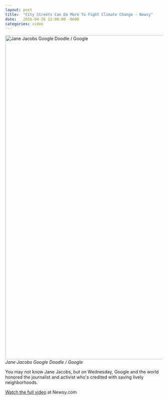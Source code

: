 ```yaml
---
layout: post
title:  "City Streets Can Do More To Fight Climate Change - Newsy"
date:   2016-04-26 12:00:00 -0600
categories: video
---
```


<a href="http://michaelmcc.com/blog/wp-content/uploads/Screen-Shot-2016-07-20-at-10.01.07-AM.png"><img alt="Jane Jacobs Google Doodle / Google" src="http://michaelmcc.com/blog/wp-content/uploads/Screen-Shot-2016-07-20-at-10.01.07-AM.png" width="1862" height="1036" /></a> 
*Jane Jacobs Google Doodle / Google*

You may not know Jane Jacobs, but on Wednesday, Google and the world honored the journalist and activist who&apos;s credited with saving lively neighborhoods.

<a href="http://www.newsy.com/videos/jane-jacobs-changed-how-we-build-cities/">Watch the full video</a> at Newsy.com